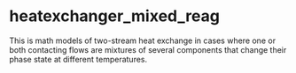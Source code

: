 # heatexchanger_mixed_reag
This is math models of two-stream heat exchange in cases where one or both contacting flows are mixtures of several components that change their phase state at different temperatures. 
